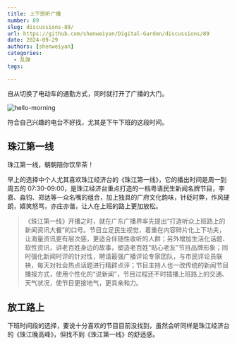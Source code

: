```yaml
---
title: 上下班听广播
number: 89
slug: discussions-89/
url: https://github.com/shenweiyan/Digital-Garden/discussions/89
date: 2024-09-29
authors: [shenweiyan]
categories: 
  - 乱弹
tags: 

---
```


自从切换了电动车的通勤方式，同时就打开了广播的大门。

<!-- more -->

![hello-morning](https://kg.weiyan.cc/2024/09/hello-morning.webp)

符合自己兴趣的电台不好找，尤其是下午下班的这段时间。

## 珠江第一线

珠江第一线，朝朝陪你饮早茶！

早上的选择中个人尤其喜欢珠江经济台的《珠江第一线》，它的播出时间是周一到周五的 07:30-09:00，是珠江经济台重点打造的一档粤语民生新闻名牌节目，李嘉、淼钧、郑达等一众名嘴的组合，加上独具的广府文化韵味，针砭时弊，作风硬朗，嬉笑怒骂，亦庄亦谐，让人在上班的路上更加放松。

> 《珠江第一线》开播之时，就在广东广播界率先提出“打造听众上班路上的新闻资讯大餐”的口号。节目立足民生视觉，着重在内容碎片化上下功夫，让海量资讯更有层次感，更适合伴随性收听的人群；另外增加生活化话题、软性资讯，讲老百姓身边的故事，塑造老百姓“贴心老友”节目品牌形象；同时强化新闻时评的针对性，聘请最强广播评论专家团队，与市民评论员联袂，每天对社会热点话题进行精辟点评；节目主持人也一改传统的新闻节目播报方式，使用个性化的“说新闻”，节目过程还不时插播上班路上的交通、天气状况，使节目更接地气，更具亲和力。

## 放工路上

下班时间段的选择，要说十分喜欢的节目目前没找到，虽然会听同样是珠江经济台的《珠江晚高峰》，但找不到《珠江第一线》的舒适感。


<script src="https://giscus.app/client.js"
	data-repo="shenweiyan/Digital-Garden"
	data-repo-id="R_kgDOKgxWlg"
	data-mapping="number"
	data-term="89"
	data-reactions-enabled="1"
	data-emit-metadata="0"
	data-input-position="bottom"
	data-theme="light"
	data-lang="zh-CN"
	crossorigin="anonymous"
	async>
</script>
